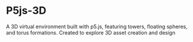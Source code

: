 # P5js-3D
A 3D virtual environment built with p5.js, featuring towers, floating spheres, and torus formations. Created to explore 3D asset creation and design
